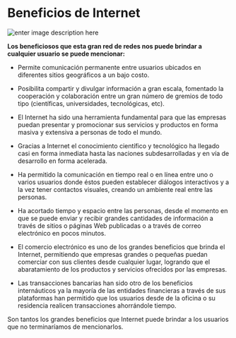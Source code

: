# Beneficios de Internet

![enter image description here](http://1.bp.blogspot.com/-xrI63JlwDDQ/VVAbZ4m0nFI/AAAAAAAAAC0/4eZmjIbwD9A/s1600/redes.jpg)


 **Los beneficiosos que esta gran red de redes nos puede brindar a cualquier usuario se puede mencionar:**

-   Permite comunicación permanente entre usuarios ubicados en diferentes sitios geográficos a un bajo costo.  
    
-   Posibilita compartir y divulgar información a gran escala, fomentado la cooperación y colaboración entre un gran número de gremios de todo tipo (científicas, universidades, tecnológicas, etc).  
    
-   El Internet ha sido una herramienta fundamental para que las empresas puedan presentar y promocionar sus servicios y productos en forma masiva y extensiva a personas de todo el mundo.  
    
-   Gracias a Internet el conocimiento científico y tecnológico ha llegado casi en forma inmediata hasta las naciones subdesarrolladas y en vía de desarrollo en forma acelerada.  
    
-   Ha permitido la comunicación en tiempo real o en línea entre uno o varios usuarios donde éstos pueden establecer diálogos interactivos y a la vez tener contactos visuales, creando un ambiente real entre las personas.  
    
-   Ha acortado tiempo y espacio entre las personas, desde el momento en que se puede enviar y recibir grandes cantidades de información a través de sitios o páginas Web publicadas o a través de correo electrónico en pocos minutos.  
    
-   El comercio electrónico es uno de los grandes beneficios que brinda el Internet, permitiendo que empresas grandes o pequeñas puedan comerciar con sus clientes desde cualquier lugar, logrando que el abaratamiento de los productos y servicios ofrecidos por las empresas.  
    
-   Las transacciones bancarias han sido otro de los beneficios internáuticos ya la mayoría de las entidades financieras a través de sus plataformas han permitido que los usuarios desde de la oficina o su residencia realicen transacciones ahorrándole tiempo.

Son tantos los grandes beneficios que Internet puede brindar a los usuarios que no terminaríamos de mencionarlos.
